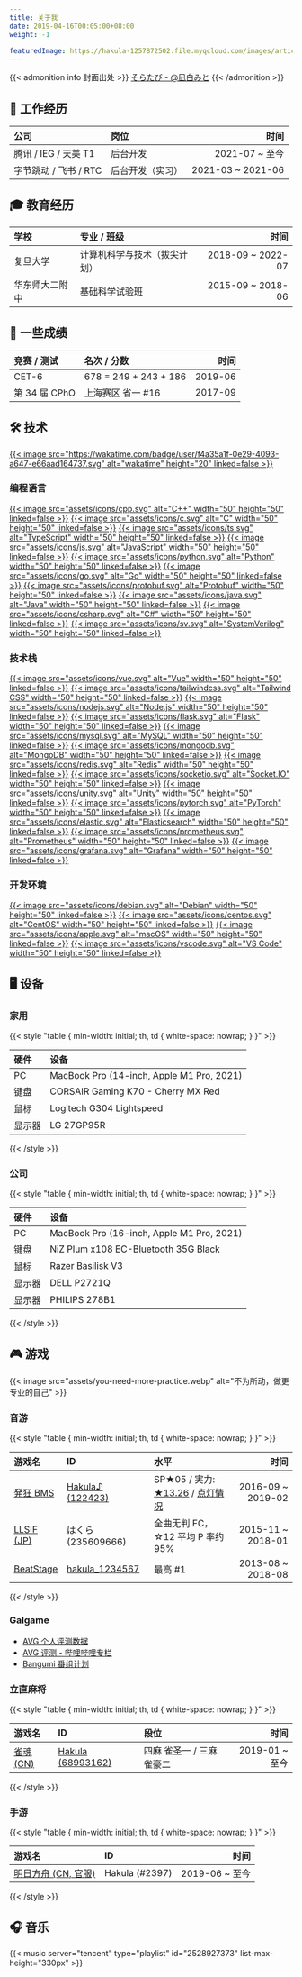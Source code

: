 ```yaml
---
title: 关于我
date: 2019-04-16T00:05:00+08:00
weight: -1

featuredImage: https://hakula-1257872502.file.myqcloud.com/images/article-covers/64035231.webp
---
```


{{< admonition info 封面出处 >}}
[そらたび - @凪白みと](https://www.pixiv.net/artworks/64035231)
{{< /admonition >}}

## :briefcase: 工作经历

| 公司                  | 岗位             |              时间 |
| :-------------------- | :--------------- | ----------------: |
| 腾讯 / IEG / 天美 T1  | 后台开发         |    2021-07 ~ 至今 |
| 字节跳动 / 飞书 / RTC | 后台开发（实习） | 2021-03 ~ 2021-06 |

## :mortar_board: 教育经历

| 学校           | 专业 / 班级                  |              时间 |
| :------------- | :--------------------------- | ----------------: |
| 复旦大学       | 计算机科学与技术（拔尖计划） | 2018-09 ~ 2022-07 |
| 华东师大二附中 | 基础科学试验班               | 2015-09 ~ 2018-06 |

## :star2: 一些成绩

| 竞赛 / 测试   | 名次 / 分数           |    时间 |
| :------------ | :-------------------- | ------: |
| CET-6         | 678 = 249 + 243 + 186 | 2019-06 |
| 第 34 届 CPhO | 上海赛区 省一 #16     | 2017-09 |

## :hammer_and_wrench: 技术

[{{< image src="https://wakatime.com/badge/user/f4a35a1f-0e29-4093-a647-e66aad164737.svg" alt="wakatime" height="20" linked=false >}}](https://wakatime.com/@f4a35a1f-0e29-4093-a647-e66aad164737)

### 编程语言

[{{< image src="assets/icons/cpp.svg" alt="C++" width="50" height="50" linked=false >}}](https://www.cplusplus.com)
[{{< image src="assets/icons/c.svg" alt="C" width="50" height="50" linked=false >}}](https://www.iso.org/standard/74528.html)
[{{< image src="assets/icons/ts.svg" alt="TypeScript" width="50" height="50" linked=false >}}](https://www.typescriptlang.org)
[{{< image src="assets/icons/js.svg" alt="JavaScript" width="50" height="50" linked=false >}}](https://www.javascript.com)
[{{< image src="assets/icons/python.svg" alt="Python" width="50" height="50" linked=false >}}](https://www.python.org)
[{{< image src="assets/icons/go.svg" alt="Go" width="50" height="50" linked=false >}}](https://golang.org)
[{{< image src="assets/icons/protobuf.svg" alt="Protobuf" width="50" height="50" linked=false >}}](https://developers.google.com/protocol-buffers)
[{{< image src="assets/icons/java.svg" alt="Java" width="50" height="50" linked=false >}}](https://www.java.com)
[{{< image src="assets/icons/csharp.svg" alt="C#" width="50" height="50" linked=false >}}](https://docs.microsoft.com/en-us/dotnet/csharp)
[{{< image src="assets/icons/sv.svg" alt="SystemVerilog" width="50" height="50" linked=false >}}](https://ieeexplore.ieee.org/document/8299595)

### 技术栈

[{{< image src="assets/icons/vue.svg" alt="Vue" width="50" height="50" linked=false >}}](https://vuejs.org)
[{{< image src="assets/icons/tailwindcss.svg" alt="Tailwind CSS" width="50" height="50" linked=false >}}](https://tailwindcss.com)
[{{< image src="assets/icons/nodejs.svg" alt="Node.js" width="50" height="50" linked=false >}}](https://nodejs.org)
[{{< image src="assets/icons/flask.svg" alt="Flask" width="50" height="50" linked=false >}}](https://flask.palletsprojects.com)
[{{< image src="assets/icons/mysql.svg" alt="MySQL" width="50" height="50" linked=false >}}](https://www.mysql.com)
[{{< image src="assets/icons/mongodb.svg" alt="MongoDB" width="50" height="50" linked=false >}}](https://www.mongodb.com)
[{{< image src="assets/icons/redis.svg" alt="Redis" width="50" height="50" linked=false >}}](https://redis.io)
[{{< image src="assets/icons/socketio.svg" alt="Socket.IO" width="50" height="50" linked=false >}}](https://socket.io)
[{{< image src="assets/icons/unity.svg" alt="Unity" width="50" height="50" linked=false >}}](https://unity.com)
[{{< image src="assets/icons/pytorch.svg" alt="PyTorch" width="50" height="50" linked=false >}}](https://pytorch.org)
[{{< image src="assets/icons/elastic.svg" alt="Elasticsearch" width="50" height="50" linked=false >}}](https://www.elastic.co)
[{{< image src="assets/icons/prometheus.svg" alt="Prometheus" width="50" height="50" linked=false >}}](https://prometheus.io)
[{{< image src="assets/icons/grafana.svg" alt="Grafana" width="50" height="50" linked=false >}}](https://grafana.com)

### 开发环境

[{{< image src="assets/icons/debian.svg" alt="Debian" width="50" height="50" linked=false >}}](https://www.debian.org)
[{{< image src="assets/icons/centos.svg" alt="CentOS" width="50" height="50" linked=false >}}](https://www.centos.org)
[{{< image src="assets/icons/apple.svg" alt="macOS" width="50" height="50" linked=false >}}](https://www.apple.com/macos)
[{{< image src="assets/icons/vscode.svg" alt="VS Code" width="50" height="50" linked=false >}}](https://code.visualstudio.com)

## :desktop_computer: 设备

### 家用

{{< style "table { min-width: initial; th, td { white-space: nowrap; } }" >}}

| 硬件   | 设备                                      |
| :----- | :---------------------------------------- |
| PC     | MacBook Pro (14-inch, Apple M1 Pro, 2021) |
| 键盘   | CORSAIR Gaming K70 - Cherry MX Red        |
| 鼠标   | Logitech G304 Lightspeed                  |
| 显示器 | LG 27GP95R                                |

{{< /style >}}

### 公司

{{< style "table { min-width: initial; th, td { white-space: nowrap; } }" >}}

| 硬件   | 设备                                      |
| :----- | :---------------------------------------- |
| PC     | MacBook Pro (16-inch, Apple M1 Pro, 2021) |
| 键盘   | NiZ Plum x108 EC-Bluetooth 35G Black      |
| 鼠标   | Razer Basilisk V3                         |
| 显示器 | DELL P2721Q                               |
| 显示器 | PHILIPS 278B1                             |

{{< /style >}}

## :video_game: 游戏

{{< image src="assets/you-need-more-practice.webp" alt="不为所动，做更专业的自己" >}}

### 音游

{{< style "table { min-width: initial; th, td { white-space: nowrap; } }" >}}

| 游戏名                 | ID                             | 水平                                                |              时间 |
| :--------------------- | :----------------------------- | :-------------------------------------------------- | ----------------: |
| [発狂 BMS][lr2ir]      | [Hakula♪ (122423)][lr2ir-me]   | SP★05 / 実力: [★13.26][walkure] / [点灯情况][lamps] | 2016-09 ~ 2019-02 |
| [LLSIF (JP)][llsif]    | はくら (235609666)             | 全曲无判 FC，☆12 平均 P 率约 95%                    | 2015-11 ~ 2018-01 |
| [BeatStage][beatstage] | [hakula_1234567][beatstage-me] | 最高 #1                                             | 2013-08 ~ 2018-08 |

[lr2ir]: http://www.dream-pro.info/~lavalse/LR2IR/search.cgi?mode=search&type=insane
[lr2ir-me]: http://www.dream-pro.info/~lavalse/LR2IR/search.cgi?mode=mypage&playerid=122423
[walkure]: http://walkure.net/hakkyou/recommended_mypage.html?playerid=122423
[lamps]: http://www.notepara.com/bms_table/insane1/122423
[llsif]: https://lovelive-sif.bushimo.jp
[beatstage]: https://www.beatstage.com
[beatstage-me]: https://www.beatstage.com/profile/16666

{{< /style >}}

### Galgame

- [AVG 个人评测数据](/posts/avg/impressions)
- [AVG 评测 - 哔哩哔哩专栏](https://www.bilibili.com/read/readlist/rl228822)
- [Bangumi 番组计划](https://bgm.tv/user/hakula_1234567)

### 立直麻将

{{< style "table { min-width: initial; th, td { white-space: nowrap; } }" >}}

| 游戏名               | ID                              | 段位                      |           时间 |
| :------------------- | :------------------------------ | :------------------------ | -------------: |
| [雀魂 (CN)][majsoul] | [Hakula (68993162)][majsoul-me] | 四麻 雀圣一 / 三麻 雀豪二 | 2019-01 ~ 至今 |

[majsoul]: https://www.maj-soul.net
[majsoul-me]: https://amae-koromo.sapk.ch/player/697658

{{< /style >}}

### 手游

{{< style "table { min-width: initial; th, td { white-space: nowrap; } }" >}}

| 游戏名                      | ID             |           时间 |
| :-------------------------- | :------------- | -------------: |
| [明日方舟 (CN, 官服)][arkn] | Hakula (#2397) | 2019-06 ~ 至今 |

[arkn]: https://ak.hypergryph.com

{{< /style >}}

## :headphones: 音乐

{{< music server="tencent" type="playlist" id="2528927373" list-max-height="330px" >}}
